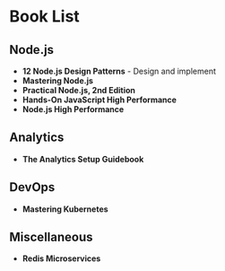 # Book List

## Node.js
- **12 Node.js Design Patterns** - Design and implement
- **Mastering Node.js**
- **Practical Node.js, 2nd Edition**
- **Hands-On JavaScript High Performance**
- **Node.js High Performance**

## Analytics
- **The Analytics Setup Guidebook**

## DevOps
- **Mastering Kubernetes**

## Miscellaneous
- **Redis Microservices**